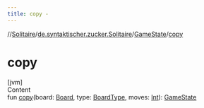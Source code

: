 ```yaml
---
title: copy -
---
```

//[Solitaire](../../index.md)/[de.syntaktischer.zucker.Solitaire](../index.md)/[GameState](index.md)/[copy](copy.md)



# copy  
[jvm]  
Content  
fun [copy](copy.md)(board: [Board](../-board/index.md), type: [BoardType](../-board-type/index.md), moves: [Int](https://kotlinlang.org/api/latest/jvm/stdlib/kotlin/-int/index.html)): [GameState](index.md)  



